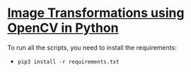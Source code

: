 # [Image Transformations using OpenCV in Python]()
To run all the scripts, you need to install the requirements:
- `pip3 install -r requirements.txt`